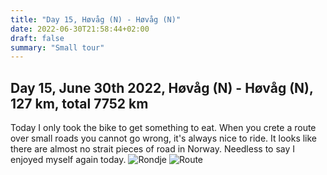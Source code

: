 ```yaml
---
title: "Day 15, Høvåg (N) - Høvåg (N)"
date: 2022-06-30T21:58:44+02:00
draft: false
summary: "Small tour"
---
```

## Day 15, June 30th 2022, Høvåg (N) - Høvåg (N), 127 km, total 7752 km
Today I only took the bike to get something to eat. When you crete a route over small roads you cannot go wrong, it's always
nice to ride. It looks like there are almost no strait pieces of road in Norway. Needless to say I enjoyed myself
again today.
![Rondje](/images/noordkaap2022-06-30-01-r.jpg "Rondje")
![Route](/images/kaart-dag-15.jpg "Route")
